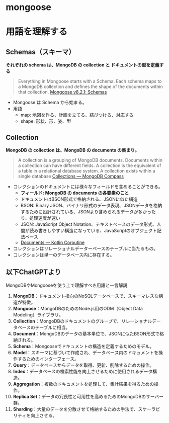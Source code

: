# mongoose

# 用語を理解する


## Schemas（スキーマ）

**それぞれの schema は、MongoDB の collection と ドキュメントの型を定義する**

> Everything in Mongoose starts with a Schema. Each schema maps to a MongoDB collection and defines the shape of the documents within that collection.
> [Mongoose v8.2.1: Schemas](https://mongoosejs.com/docs/guide.html#definition)

- Mongoose は Schema から始まる。
- 用語
  - map: 地図を作る、計画を立てる、結びつける、対応する
  - shape: 形状、形、姿、型


## Collection

**MongoDB の collection は、MongoDB の documents の集まり。**

> A collection is a grouping of MongoDB documents. Documents within a collection can have different fields. A collection is the equivalent of a table in a relational database system. A collection exists within a single database
> [Collections — MongoDB Compass](https://www.mongodb.com/docs/compass/current/collections/#:~:text=A%20collection%20is%20a%20grouping,in%20a%20relational%20database%20system.)

- コレクションのドキュメントには様々なフィールドを含めることができる。
  - **フィールド: MongoDB の documents の各要素のこと**
  - ドキュメントはBSON形式で格納される、JSONに似た構造
  - BSON: Binary JSON、バイナリ形式のデータ表現、JSONデータを格納するために設計されている、JSONより含められるデータが多かったり、処理速度が速い
  - JSON: JavaScript Object Notation、テキストベースのデータ形式、人間が読み書きしやすい構造になっている、JavaScriptのオブジェクト記法ベース
  - [Documents — Kotlin Coroutine](https://www.mongodb.com/docs/drivers/kotlin/coroutine/current/fundamentals/data-formats/documents/)
- コレクションはリレーショナルデーターベースのテーブルに当たるもの。
- コレクションは単一のデータベース内に存在する。

## 以下ChatGPTより

MongoDBやMongooseを使う上で理解すべき用語と一言解説

1. **MongoDB**：ドキュメント指向のNoSQLデータベースで、スキーマレスな構造が特徴。
2. **Mongoose**：MongoDBのためのNode.js用のODM（Object Data Modeling）ライブラリ。
3. **Collection**：MongoDBのドキュメントのグループで、リレーショナルデータベースのテーブルに相当。
4. **Document**：MongoDBのデータの基本単位で、JSONに似たBSON形式で格納される。
5. **Schema**：Mongooseでドキュメントの構造を定義するためのモデル。
6. **Model**：スキーマに基づいて作成され、データベース内のドキュメントを操作するためのインターフェース。
7. **Query**：データベースからデータを取得、更新、削除するための操作。
8. **Index**：データベースの検索性能を向上させるために使用されるデータ構造。
9. **Aggregation**：複数のドキュメントを処理して、集計結果を得るための操作。
10. **Replica Set**：データの冗長性と可用性を高めるためのMongoDBのサーバー群。
11. **Sharding**：大量のデータを分散させて格納するための手法で、スケーラビリティを向上させる。
